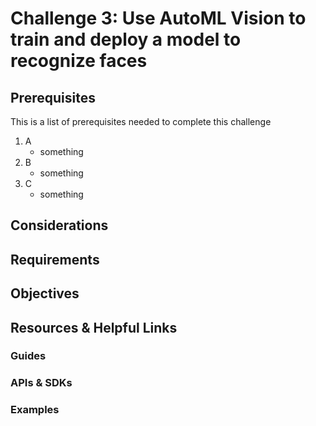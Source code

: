 # Challenge 3: Use AutoML Vision to train and deploy a model to recognize faces

## Prerequisites
This is a list of prerequisites needed to complete this challenge

1. A  
   - something   
2. B
   - something
3. C
   - something
  
## Considerations

## Requirements

## Objectives

## Resources & Helpful Links
### Guides

### APIs & SDKs

### Examples



